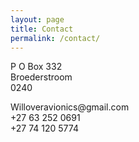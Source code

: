 ```yaml
---
layout: page
title: Contact
permalink: /contact/
---
```

<p>
P O Box 332
<br>
Broederstroom
<br>
0240
<p>

<p>
Willoveravionics@gmail.com
<br>
+27 63 252 0691
<br>
+27 74 120 5774
</p>

<!--<p><iframe src="https://www.google.com/maps/embed?pb=!1m18!1m12!1m3!1d3587.991660481709!2d27.927438757919308!3d-25.93549860595565!2m3!1f0!2f0!3f0!3m2!1i1024!2i768!4f13.1!3m3!1m2!1s0x1e9578772746a34b%3A0xc613c81910589b67!2sInterjet+AMETA+%2F+Maintenance+%2F+Avionics!5e0!3m2!1sen!2sza!4v1512575948155" style="border:0" allowfullscreen="" width="100%" height="450" frameborder="0"></iframe></p>-->
